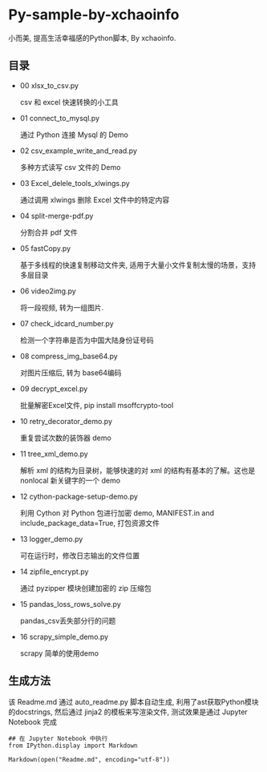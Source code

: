 # Py-sample-by-xchaoinfo

小而美, 提高生活幸福感的Python脚本, By xchaoinfo.                                    
## 目录


- 00 xlsx_to_csv.py
    
    csv 和 excel 快速转换的小工具

- 01 connect_to_mysql.py
    
    通过 Python 连接 Mysql 的 Demo

- 02 csv_example_write_and_read.py
    
    多种方式读写 csv 文件的 Demo

- 03 Excel_delele_tools_xlwings.py
    
    通过调用 xlwings 删除 Excel 文件中的特定内容

- 04 split-merge-pdf.py
    
    分割合并 pdf 文件

- 05 fastCopy.py
    
    基于多线程的快速复制移动文件夹, 适用于大量小文件复制太慢的场景，支持多层目录

- 06 video2img.py
    
    将一段视频, 转为一组图片.

- 07 check_idcard_number.py
    
    检测一个字符串是否为中国大陆身份证号码

- 08 compress_img_base64.py
    
    对图片压缩后, 转为 base64编码

- 09 decrypt_excel.py
    
    批量解密Excel文件, pip install msoffcrypto-tool

- 10 retry_decorator_demo.py
    
    重复尝试次数的装饰器 demo

- 11 tree_xml_demo.py
    
    解析 xml 的结构为目录树，能够快速的对 xml 的结构有基本的了解。这也是 nonlocal 新关键字的一个 demo

- 12 cython-package-setup-demo.py
    
    利用 Cython 对 Python 包进行加密 demo, MANIFEST.in and include_package_data=True, 打包资源文件

- 13 logger_demo.py
    
    可在运行时，修改日志输出的文件位置

- 14 zipfile_encrypt.py
    
    通过 pyzipper 模块创建加密的 zip 压缩包

- 15 pandas_loss_rows_solve.py
    
    pandas_csv丢失部分行的问题

- 16 scrapy_simple_demo.py
    
    scrapy 简单的使用demo 



## 生成方法

该 Readme.md 通过 auto_readme.py 脚本自动生成, 利用了ast获取Python模块的docstrings, 然后通过 jinja2 的模板来写渲染文件, 测试效果是通过 Jupyter Notebook 完成
```
## 在 Jupyter Notebook 中执行
from IPython.display import Markdown

Markdown(open("Readme.md", encoding="utf-8"))
```